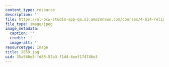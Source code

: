 ```yaml
---
content_type: resource
description: ''
file: https://ol-ocw-studio-app-qa.s3.amazonaws.com/courses/4-614-religious-architecture-and-islamic-cultures-fall-2002/35a560e8fd8857a3f1d46eef174746e3_2059.jpg
file_type: image/jpeg
image_metadata:
  caption: ''
  credit: ''
  image-alt: ''
resourcetype: Image
title: 2059.jpg
uid: 35a560e8-fd88-57a3-f1d4-6eef174746e3
---
```

